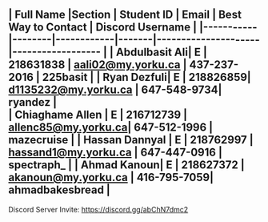 | Full Name |Section | Student ID | Email | Best Way to Contact | Discord Username
|
|-----------|--------|------------|-------|---------------------|------------------
|
| Abdulbasit Ali| E | 218631838 | aali02@my.yorku.ca | 437-237-2016 | 225basit
|
| Ryan Dezfuli| E | 218826859| d1135232@my.yorku.ca | 647-548-9734| ryandez
|  
| Chiaghame Allen | E | 216712739 | allenc85@my.yorku.ca| 647-512-1996 | mazecruise
|
| Hassan Dannyal | E | 218762997 | hassand1@my.yorku.ca | 647-447-0916 | spectraph_
|
| Ahmad Kanoun| E | 218627372 | akanoun@my.yorku.ca | 416-795-7059| ahmadbakesbread
|
---

Discord Server Invite: https://discord.gg/abChN7dmc2
